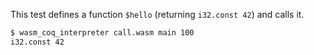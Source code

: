 This test defines a function `$hello` (returning `i32.const 42`) and calls it.

```sh
$ wasm_coq_interpreter call.wasm main 100
i32.const 42

```
